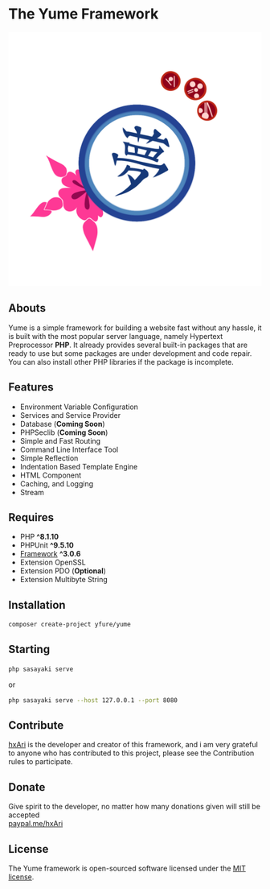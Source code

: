 # The Yume Framework

![Yume · Logo](https://raw.githubusercontent.com/hxAri/hxAri/main/public/images/1653507383%3B6bi9u6QnWb.png)

## Abouts
Yume is a simple framework for building a website fast without any hassle, it is built with the most popular server language, namely Hypertext Preprocessor **PHP**.
It already provides several built-in packages that are ready to use but some packages are under development and code repair. You can also install other PHP libraries if the package is incomplete.

## Features
* Environment Variable Configuration
* Services and Service Provider
* Database (**Coming Soon**)
* PHPSeclib (**Coming Soon**)
* Simple and Fast Routing
* Command Line Interface Tool
* Simple Reflection
* Indentation Based Template Engine
* HTML Component
* Caching, and Logging
* Stream

## Requires
* PHP **^8.1.10**
* PHPUnit **^9.5.10**
* [Framework](https://github.com/yfure/framework) **^3.0.6**
* Extension OpenSSL
* Extension PDO (**Optional**)
* Extension Multibyte String

## Installation
```sh
composer create-project yfure/yume
```

## Starting
```sh
php sasayaki serve
```
or
```sh
php sasayaki serve --host 127.0.0.1 --port 8080
```

## Contribute
[hxAri](https://github.com/hxAri) is the developer and creator of this framework, and i am very grateful to anyone who has contributed to this project, please see the Contribution rules to participate.

## Donate
Give spirit to the developer, no matter how many donations given will still be accepted<br/>
[paypal.me/hxAri](https://paypal.me/hxAri)

## License
The Yume framework is open-sourced software licensed under the [MIT license](https://opensource.org/licenses/MIT).
